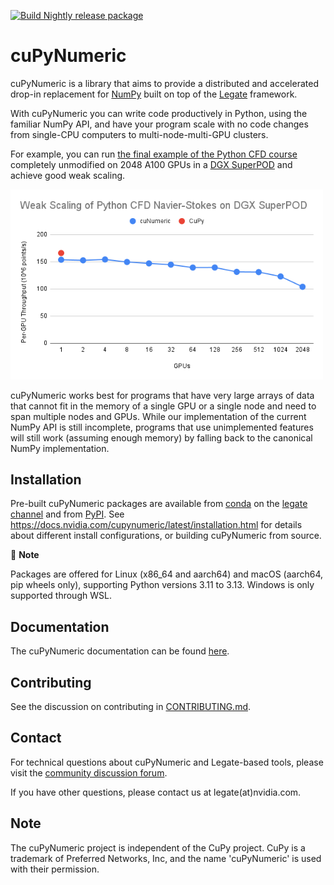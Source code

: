 <!--
Copyright 2024 NVIDIA Corporation

Licensed under the Apache License, Version 2.0 (the "License");
you may not use this file except in compliance with the License.
You may obtain a copy of the License at

    http://www.apache.org/licenses/LICENSE-2.0

Unless required by applicable law or agreed to in writing, software
distributed under the License is distributed on an "AS IS" BASIS,
WITHOUT WARRANTIES OR CONDITIONS OF ANY KIND, either express or implied.
See the License for the specific language governing permissions and
limitations under the License.

-->

[![Build Nightly release package](https://github.com/nv-legate/cupynumeric.internal/actions/workflows/ci-gh-nightly-release.yml/badge.svg)](https://github.com/nv-legate/cupynumeric.internal/actions/workflows/ci-gh-nightly-release.yml)

# cuPyNumeric

cuPyNumeric is a library that aims to provide a distributed and accelerated
drop-in replacement for [NumPy](https://numpy.org/) built on top of the
[Legate](https://github.com/nv-legate/legate) framework.

With cuPyNumeric you can write code productively in Python, using the familiar
NumPy API, and have your program scale with no code changes from single-CPU
computers to multi-node-multi-GPU clusters.

For example, you can run
[the final example of the Python CFD course](https://github.com/barbagroup/CFDPython/blob/master/lessons/15_Step_12.ipynb)
completely unmodified on 2048 A100 GPUs in a
[DGX SuperPOD](https://www.nvidia.com/en-us/data-center/dgx-superpod/)
and achieve good weak scaling.

<img src="docs/figures/cfd-demo.png" alt="drawing" width="500"/>

cuPyNumeric works best for programs that have very large arrays of data
that cannot fit in the memory of a single GPU or a single node and need
to span multiple nodes and GPUs. While our implementation of the current
NumPy API is still incomplete, programs that use unimplemented features
will still work (assuming enough memory) by falling back to the
canonical NumPy implementation.

## Installation

Pre-built cuPyNumeric packages are available from
[conda](https://docs.conda.io/projects/conda/en/latest/index.html) on the
[legate channel](https://anaconda.org/legate/cupynumeric) and from
[PyPI](https://pypi.org/project/nvidia-cupynumeric/). See
https://docs.nvidia.com/cupynumeric/latest/installation.html for details about
different install configurations, or building cuPyNumeric from source.

📌 **Note**

Packages are offered for Linux (x86_64 and aarch64) and macOS (aarch64, pip
wheels only), supporting Python versions 3.11 to 3.13. Windows is only supported
through WSL.

## Documentation

The cuPyNumeric documentation can be found
[here](https://docs.nvidia.com/cupynumeric).

## Contributing

See the discussion on contributing in [CONTRIBUTING.md](CONTRIBUTING.md).

## Contact

For technical questions about cuPyNumeric and Legate-based tools, please visit
the [community discussion forum](https://github.com/nv-legate/discussion).

If you have other questions, please contact us at legate(at)nvidia.com.

## Note

The cuPyNumeric project is independent of the CuPy project. CuPy is a trademark
of Preferred Networks, Inc, and the name 'cuPyNumeric' is used with their
permission.
